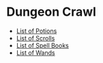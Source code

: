 # Dungeon Crawl #

- [List of Potions](http://crawl.chaosforge.org/index.php?title=List_of_potions)
- [List of Scrolls](http://crawl.chaosforge.org/index.php?title=Scrolls)
- [List of Spell Books](http://crawl.chaosforge.org/index.php?title=Spell_book)
- [List of Wands](http://crawl.chaosforge.org/index.php?title=Wands)
